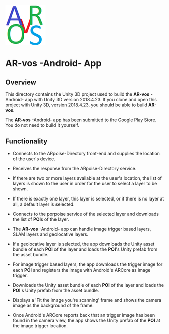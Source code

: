 ![ARpoise Logo](/images/arvos_logo_rgb-weiss128.png)
# AR-vos -Android- App

## Overview
This directory contains the Unity 3D project used to build the **AR-vos** -Android- app with Unity 3D version 2018.4.23.
If you clone and open this project with Unity 3D, version 2018.4.23, you should be able to build **AR-vos**.

The **AR-vos** -Android- app has been submitted to the Google Play Store. You do not need to build it yourself.

## Functionality
- Connects to the ARpoise-Directory front-end and supplies the location of the user's device.

- Receives the response from the ARpoise-Directory service.

- If there are two or more layers available at the user's location, the list of layers is shown to the user
  in order for the user to select a layer to be shown.
  
- If there is exactly one layer, this layer is selected, or if there is no layer at all, a default layer is selected.

- Connects to the porpoise service of the selected layer and downloads the list of **POI**s of the layer.

- The **AR-vos** -Android- app can handle image trigger based layers, SLAM layers and geolocative layers.

- If a geolocative layer is selected, the app downloads the Unity asset bundle of each **POI** of the layer and loads the **POI**'s Unity prefab from the asset bundle.

- For image trigger based layers, the app downloads the trigger image for each **POI** and registers the image with Android's ARCore as image trigger.

- Downloads the Unity asset bundle of each **POI** of the layer and loads the **POI**'s Unity prefab from the asset bundle.

- Displays a 'Fit the image you're scanning' frame and shows the camera image as the background of the frame.

- Once Android's ARCore reports back that an trigger image has been found in the camera view, the app shows the Unity prefab of the **POI** at the image trigger location.
